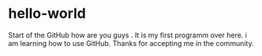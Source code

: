 # hello-world
Start of the GitHub
how are you guys . It is my first programm over here. i am learning how to use GitHub. Thanks for accepting me in the community.
